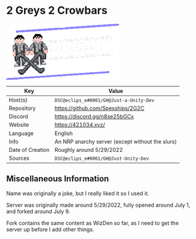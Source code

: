 # 2 Greys 2 Crowbars

<img src="logo.png" width=300>

| Key  | Value |
| ------------- | ------------- |
| Host(s) | `DSC@eclips_e#0001/GH@Just-a-Unity-Dev` |
| Repository  | https://github.com/Spesships/2G2C |
| Discord  | https://discord.gg/n8se25bGCx |
| Website | https://421034.xyz/ <!-- (domain looks weird, but I own it and it's cheap af) --> |
| Language | English |
| Info | An NRP anarchy server (except without the slurs) |
| Date of Creation | Roughly around 5/29/2022 |
| Sources | `DSC@eclips_e#0001/GH@Just-Unity-Dev` |

## Miscellaneous Information
Name was originally a joke, but I really liked it so I used it.

Server was originally made around 5/29/2022, fully opened around July 1, and forked around July 9.

Fork contains the same content as WizDen so far, as I need to get the server up before I add other things.
